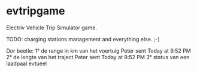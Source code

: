 # evtripgame

Electriv Vehicle Trip Simulator game.

TODO: charging stations management and everything else. ;-)

Dor beetle:
1° de range in km van het voertuig
Peter sent Today at 9:52 PM
2° de lengte van het traject
Peter sent Today at 9:52 PM
3° status van een laadpaal evtueel

